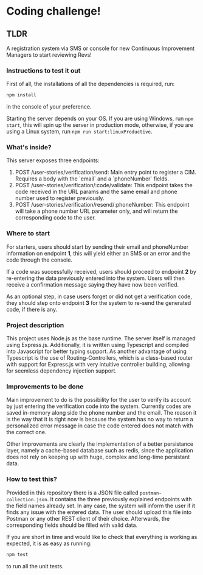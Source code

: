# Coding challenge!

## TLDR
A registration system via SMS or console for new Continuous Improvement Managers to start reviewing Revs!

### Instructions to test it out
First of all, the installations of all the dependencies is required, run:
```cmd
npm install
```
in the console of your preference.

Starting the server depends on your OS. If you are using Windows, run `npm start`, this will spin up the server in production mode, otherwise, if you are using a Linux system, run `npm run start:linuxProductive`.

### What's inside?
This server exposes three endpoints:

<ol>
    <li> POST /user-stories/verification/send: Main entry point to register a CIM. Requires a body with the `email` and a `phoneNumber` fields.
    <li> POST /user-stories/verification/:code/validate: This endpoint takes the code received in the URL params and the same email and phone number used to register previously.
    <li> POST /user-stories/verification/resend/:phoneNumber: This endpoint will take a phone number URL parameter only, and will return the corresponding code to the user.
</ol>

### Where to start
For starters, users should start by sending their email and phoneNumber information on endpoint <strong>1</strong>, this will yield either an SMS or an error and the code through the console.

If a code was successfully received, users should proceed to endpoint <strong>2</strong> by re-entering the data previously entered into the system. Users will then receive a confirmation message saying they have now been verified.

As an optional step, in case users forget or did not get a verification code, they should step onto endpoint <strong>3</strong> for the system to re-send the generated code, if there is any.

### Project description
This project uses Node.js as the base runtime. The server itself is managed using Express.js. Additionally, it is written using Typescript and compiled into Javascript for better typing support.
As another advantage of using Typescript is the use of Routing-Controllers, which is a class-based router with support for Express.js with very intuitive controller building, allowing for seemless dependency injection support.

### Improvements to be done
Main improvement to do is the possibility for the user to verify its account by just entering the verification code into the system. Currently codes are saved in-memory along side the phone number and the email. The reason it is the way that it is right now is because the system has no way to return a personalized error message in case the code entered does not match with the correct one.

Other improvements are clearly the implementation of a better persistance layer, namely a cache-based database such as redis, since the application does not rely on keeping up with huge, complex and long-time persistant data.

### How to test this?
Provided in this repository there is a JSON file called `postman-collection.json`. It contains the three previously explained endpoints with the field names already set. In any case, the system will inform the user if it finds any issue with the entered data. The user should upload this file into Postman or any other REST client of their choice. Afterwards, the corresponding fields should be filled with valid data.

If you are short in time and would like to check that everything is working as expected, it is as easy as running:
```cmd
npm test
```
to run all the unit tests.